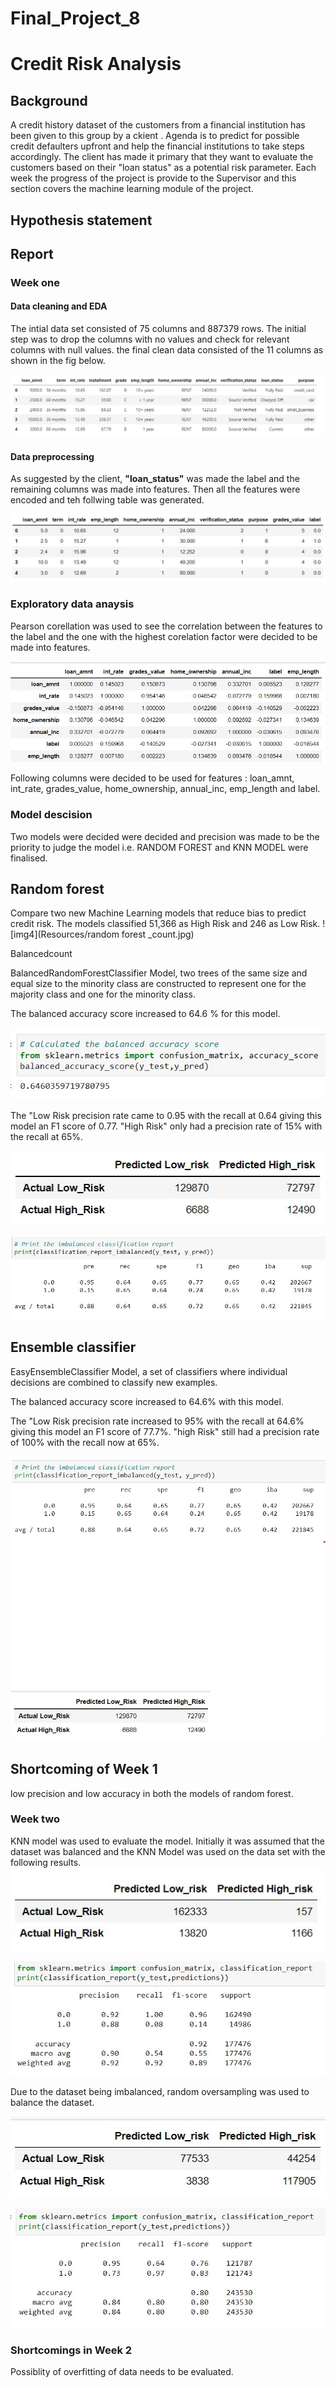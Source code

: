 # Final_Project_8
# Credit Risk Analysis

## Background
A credit history dataset of the customers from a financial institution has been given to this group by a ckient . Agenda is to predict for possible credit defaulters upfront and help the financial institutions to take steps accordingly. 
The client has made it primary that they want to evaluate the customers based on their "loan status" as a potential risk parameter.
Each week the progress of the project is provide to the Supervisor and this section covers the machine learning module of the project.

## Hypothesis statement

## Report

###  Week one 

#### Data cleaning and EDA
The intial data set consisted of 75 columns and 887379 rows. 
The initial step was to drop the columns with no values and check for relevant columns with null values.
the final clean data consisted of the 11 columns as shown in the fig below.

![img1](Resources/clean_data.jpg)

#### Data preprocessing
As suggested by the client, **"loan_status"** was made the label and the remaining columns was made into features.
Then all the features were encoded and teh follwing table was generated.

![img2](Resources/encoded_table.jpg)

### Exploratory data anaysis
Pearson corellation was used to see the correlation between the features to the label and the one with the highest corelation factor were decided to be made into features.

![img3](Resources/EDA.jpg)

Following columns were decided to be used for features : loan_amnt,	int_rate,	grades_value,	home_ownership,	annual_inc,	emp_length and label.

### Model descision
Two models were decided were decided and precision was made to be the priority to judge the model i.e. RANDOM FOREST and KNN MODEL were finalised.

## Random forest
Compare two new Machine Learning models that reduce bias to predict credit risk. The models classified 51,366 as High Risk and 246 as Low Risk.
![img4](Resources/random forest _count.jpg)

Balancedcount

BalancedRandomForestClassifier Model, two trees of the same size and equal size to the minority class are constructed to represent one for the majority class and one for the minority class.

The balanced accuracy score increased to 64.6 % for this model.

![img4](Resources/random_forest_accuracy.jpg)

The "Low Risk precision rate came to 0.95 with the recall at 0.64  giving this model an F1 score of  0.77. "High Risk" only had a precision rate of 15% with the recall at 65%. 

![img4](Resources/bal_clas_table.jpg)

![img4](Resources/bal_clas_classification.jpg)

## Ensemble classifier

EasyEnsembleClassifier Model, a set of classifiers where individual decisions are combined to classify new examples.

The balanced accuracy score increased to 64.6% with this model.

The "Low Risk precision rate increased to 95% with the recall at 64.6% giving this model an F1 score of 77.7%. "high Risk" still had a precision rate of 100% with the recall now at 65%.

![img5](Resources/ada_clas_classification.jpg)
![img5](Resources/ada_clas_table.jpg)

## Shortcoming of Week 1
low precision and low accuracy in both the models of random forest.

### Week two

KNN model was used to evaluate the model.
Initially it was assumed that the dataset was balanced and the KNN Model was used on the data set with the following results.
![img6](Resources/Mlenv_1_table.jpg)

![img7](Resources/Mlenv_1_classification.jpg)

Due to the dataset being imbalanced, random oversampling was used to balance the dataset.

![img8](Resources/mlenv_2_table.jpg)

![img9](Resources/mlenv_2_classification.jpg)

### Shortcomings in Week 2
Possiblity of overfitting of data needs to be evaluated.
